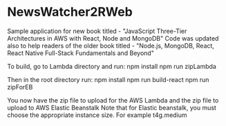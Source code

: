 # NewsWatcher2RWeb
Sample application for new book titled - "JavaScript Three-Tier Architectures in AWS with React, Node and MongoDB"
Code was updated also to help readers of the older book titled - "Node.js, MongoDB, React, React Native Full-Stack Fundamentals and Beyond"

To build, go to Lambda directory and run:
npm install
npm run zipLambda

Then in the root directory run:
npm install
npm run build-react
npm run zipForEB

You now have the zip file to upload for the AWS Lambda and the zip file to upload to AWS Elastic Beanstalk
Note that for Elastic beanstalk, you must choose the appropriate instance size.
For example t4g.medium
